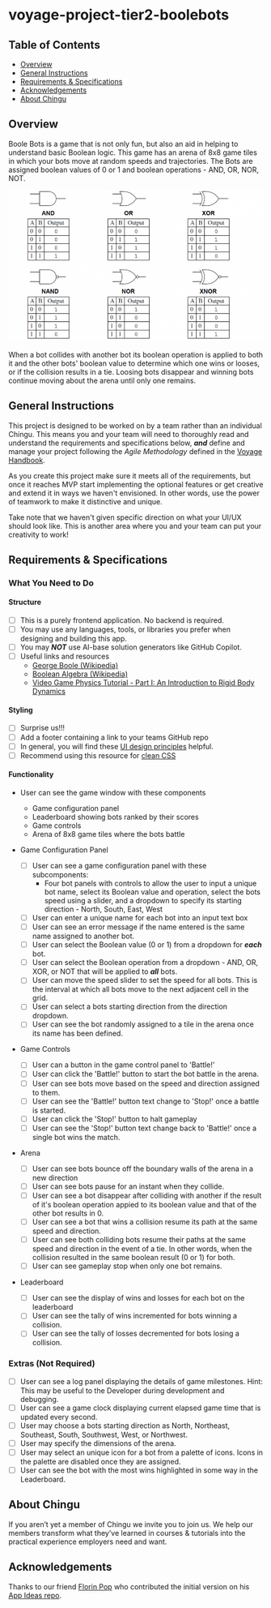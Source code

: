 # voyage-project-tier2-boolebots

## Table of Contents

* [Overview](#overview)
* [General Instructions](#general-instructions)
* [Requirements & Specifications](#requirements-specifications)
* [Acknowledgements](#acknowledgements)
* [About Chingu](#about-chingu)

## Overview

Boole Bots is a game that is not only fun, but also an aid in helping to 
understand basic Boolean logic. This game has an arena of 8x8 game tiles in
which your bots move at random speeds and trajectories. The Bots are assigned
boolean values of 0 or 1 and boolean operations - AND, OR, NOR, NOT. 

![Boolean operations](./assets/boolean_operations.png)

When a bot collides with another bot its boolean operation is applied to both
it and the other bots' boolean value to determine which one wins or looses, or
if the collision results in a tie. Loosing bots disappear and winning bots 
continue moving about the arena until only one remains.

## General Instructions

This project is designed to be worked on by a team rather than an individual
Chingu. This means you and your team will need to thoroughly read and
understand the requirements and specifications below, **_and_** define and
manage your project following the _Agile Methodology_ defined in the
[Voyage Handbook](https://chingucohorts.notion.site/Voyage-Guide-1e528dcbf1d241c9a93b4627f6f1c809).

As you create this project make sure it meets all of the requirements, but once
it reaches MVP start implementing the optional features or get creative and
extend it in ways we haven't envisioned. In other words, use the power of
teamwork to make it distinctive and unique.

Take note that we haven't given specific direction on what your UI/UX should
look like. This is another area where you and your team can put your creativity 
to work! 

## Requirements & Specifications

### What You Need to Do

#### Structure

- [ ] This is a purely frontend application. No backend is required. 
- [ ] You may use any languages, tools, or libraries you prefer when designing and building this app. 
- [ ] You may **_NOT_** use AI-base solution generators like GitHub Copilot.
- [ ] Useful links and resources
    - [George Boole (Wikipedia)](https://en.wikipedia.org/wiki/George_Boole)
    - [Boolean Algebra (Wikipedia)](https://en.wikipedia.org/wiki/Boolean_algebra)
    - [Video Game Physics Tutorial - Part I: An Introduction to Rigid Body Dynamics](https://www.toptal.com/game/video-game-physics-part-i-an-introduction-to-rigid-body-dynamics)

#### Styling

- [ ] Surprise us!!!
- [ ] Add a footer containing a link to your teams GitHub repo
- [ ] In general, you will find these [UI design principles](https://www.justinmind.com/ui-design/principles) helpful.
- [ ] Recommend using this resource for [clean CSS](https://www.devbridge.com/articles/implementing-clean-css-bem-method/)

#### Functionality

-   User can see the game window with these components
    - Game configuration panel
    - Leaderboard showing bots ranked by their scores
    - Game controls
    - Arena of 8x8 game tiles where the bots battle

- Game Configuration Panel
    -   [ ] User can see a game configuration panel with these subcomponents:
        - Four bot panels with controls to allow the user to input a unique bot 
        name, select its Boolean value and operation, select the bots speed using a 
        slider, and a dropdown to specify its starting direction - North, South, 
        East, West
    -   [ ] User can enter a unique name for each bot into an input text box
    -   [ ] User can see an error message if the name entered is the same name
    assigned to another bot.
    -   [ ] User can select the Boolean value (0 or 1) from a dropdown for **_each_** bot.
    -   [ ] User can select the Boolean operation from a dropdown - AND, OR, XOR,
    or NOT that will be applied to **_all_** bots.
    -   [ ] User can move the speed slider to set the speed for all bots. This is the interval at which all bots move to the next adjacent cell in the grid.
    -   [ ] User can select a bots starting direction from the direction dropdown.
    -   [ ] User can see the bot randomly assigned to a tile in the arena once its
    name has been defined.

- Game Controls
    -   [ ] User can a button in the game control panel to 'Battle!'
    -   [ ] User can click the 'Battle!' button to start the bot battle in the arena.
    -   [ ] User can see bots move based on the speed and direction assigned to them.
    -   [ ] User can see the 'Battle!' button text change to 'Stop!' once a battle
    is started.
    -   [ ] User can click the 'Stop!' button to halt gameplay
    -   [ ] User can see the 'Stop!' button text change back to 'Battle!' once a
    single bot wins the match.

- Arena
    -   [ ] User can see bots bounce off the boundary walls of the arena in a new
    direction
    -   [ ] User can see bots pause for an instant when they collide.
    -   [ ] User can see a bot disappear after colliding with another if the result of it's 
    boolean operation appied to its boolean value and that of the other bot results in 0.
    -   [ ] User can see a bot that wins a collision resume its path at the same 
    speed and direction.
    -   [ ] User can see both colliding bots resume their paths at the same speed
    and direction in the event of a tie. In other words, when the collision resulted
    in the same boolean result (0 or 1) for both.
    -   [ ] User can see gameplay stop when only one bot remains.

- Leaderboard
    -   [ ] User can see the display of wins and losses for each bot on the
    leaderboard
    -   [ ] User can see the tally of wins incremented for bots winning a collision.
    -   [ ] User can see the tally of losses decremented for bots losing a collision.

### Extras (Not Required)

-   [ ] User can see a log panel displaying the details of game milestones.
Hint: This may be useful to the Developer during development and debugging.
-   [ ] User can see a game clock displaying current elapsed game time that is
updated every second.
-   [ ] User may choose a bots starting direction as North, Northeast, Southeast,
South, Southwest, West, or Northwest.
-   [ ] User may specify the dimensions of the arena.
-   [ ] User may select an unique icon for a bot from a palette of icons. Icons
in the palette are disabled once they are assigned.
-   [ ] User can see the bot with the most wins highlighted in some way in the
Leaderboard.

## About Chingu

If you aren’t yet a member of Chingu we invite you to join us. We help our 
members transform what they’ve learned in courses & tutorials into the 
practical experience employers need and want.

## Acknowledgements

Thanks to our friend [Florin Pop](https://twitter.com/florinpop1705) who 
contributed the initial version on his [App Ideas repo](https://github.com/florinpop17/app-ideas). 